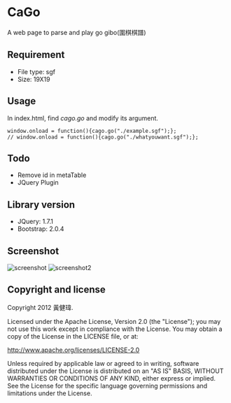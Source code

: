 # CaGo #

A web page to parse and play go gibo(圍棋棋譜) 

## Requirement ##

* File type: sgf
* Size: 19X19

## Usage ##

In index.html, find *cago.go* and modify its argument.

	window.onload = function(){cago.go("./example.sgf");};
	// window.onload = function(){cago.go("./whatyouwant.sgf");};

## Todo ##

* Remove id in metaTable
* JQuery Plugin

## Library version ##
 
* JQuery: 1.7.1
* Bootstrap: 2.0.4

## Screenshot ##

![screenshot](http://i.minus.com/ibbWnsJd0vf02S.png)
![screenshot2](http://i.minus.com/ixDnLOfgU74Wq.png)

## Copyright and license ##
Copyright 2012 黃健瑋.

Licensed under the Apache License, Version 2.0 (the "License"); you may not use this work except in compliance with the License. You may obtain a copy of the License in the LICENSE file, or at:

http://www.apache.org/licenses/LICENSE-2.0

Unless required by applicable law or agreed to in writing, software distributed under the License is distributed on an "AS IS" BASIS, WITHOUT WARRANTIES OR CONDITIONS OF ANY KIND, either express or implied. See the License for the specific language governing permissions and limitations under the License.

